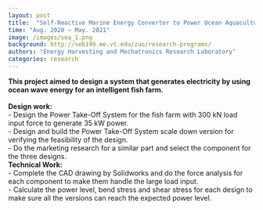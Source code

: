 ```yaml
---
layout: post
title:  "Self-Reactive Marine Energy Converter to Power Ocean Aquaculture"
time: "Aug. 2020 – May. 2021"
image: /images/sea_1.png
background: http://seb199.me.vt.edu/zuo/research-programs/
authors: "Energy Harvesting and Mechatronics Research Laboratory"
categories: research
---
```

**This project aimed to design a system that generates electricity by using ocean wave energy for an intelligent fish farm.** <br />
<br />
**Design work:**<br />
    - Design the Power Take-Off System for the fish farm with 300 kN load input force to generate 35 kW power.<br />
    - Design and build the Power Take-Off System scale down version for verifying the feasibility of the design.<br />
    - Do the marketing research for a similar part and select the component for the three designs.<br />
**Technical Work:**<br />
    - Complete the CAD drawing by Solidworks and do the force analysis for each component to make them handle the large load input.<br />
    - Calculate the power level, bend stress and shear stress for each design to make sure all the versions can reach the expected power level.<br />

